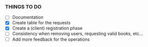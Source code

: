 ### THINGS TO DO

- [ ] Documentation
- [x] Create table for the requests
- [x] Create a (client) registration phase
- [ ] Consistency when removing users, requesting valid books, etc...
- [ ] Add more feedback for the operations
